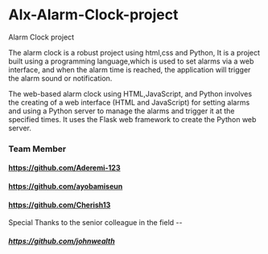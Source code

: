 # Alx-Alarm-Clock-project
Alarm Clock project

The alarm clock is a robust project using html,css and Python, It is a project built using a programming language,which is used to set alarms via a web interface, and when the alarm time is reached, the application will trigger the alarm sound or notification.

The web-based alarm clock using HTML,JavaScript, and Python involves the creating of a web interface (HTML and JavaScript) for setting alarms and using a Python server to manage the alarms and trigger it at the specified times. It uses the Flask web framework to create the Python web server.
 ### Team Member
 #### https://github.com/Aderemi-123
 #### https://github.com/ayobamiseun
 #### https://github.com/Cherish13

 
 Special Thanks to the senior colleague in the field -- 
##### https://github.com/johnwealth

